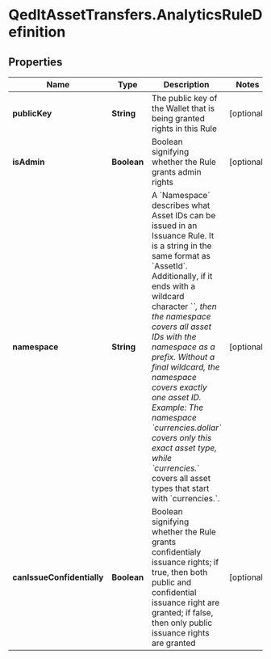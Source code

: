 # QedItAssetTransfers.AnalyticsRuleDefinition

## Properties
Name | Type | Description | Notes
------------ | ------------- | ------------- | -------------
**publicKey** | **String** | The public key of the Wallet that is being granted rights in this Rule | [optional] 
**isAdmin** | **Boolean** | Boolean signifying whether the Rule grants admin rights | [optional] 
**namespace** | **String** | A &#x60;Namespace&#x60; describes what Asset IDs can be issued in an Issuance Rule. It is a string in the same format as &#x60;AssetId&#x60;. Additionally, if it ends with a wildcard character &#x60;*&#x60;, then the namespace covers all asset IDs with the namespace as a prefix. Without a final wildcard, the namespace covers exactly one asset ID. Example: The namespace &#x60;currencies.dollar&#x60; covers only this exact asset type, while &#x60;currencies.*&#x60; covers all asset types that start with &#x60;currencies.&#x60;.  | [optional] 
**canIssueConfidentially** | **Boolean** | Boolean signifying whether the Rule grants confidentialy issuance rights; if true, then both public and confidential issuance right are granted; if false, then only public issuance rights are granted | [optional] 


